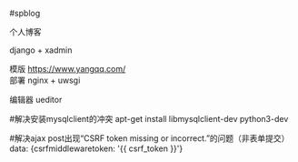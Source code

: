 #spblog

个人博客

django + xadmin

模版  https://www.yangqq.com/  
部署 nginx + uwsgi

编辑器  ueditor



#解决安装mysqlclient的冲突
apt-get install libmysqlclient-dev python3-dev

#解决ajax post出现“CSRF token missing or incorrect.”的问题（非表单提交）
data: {csrfmiddlewaretoken: '{{ csrf_token }}'}